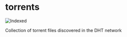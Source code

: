 torrents 
========
![Indexed](https://img.shields.io/badge/indexed-60856-blue)

Collection of torrent files discovered in the DHT network
